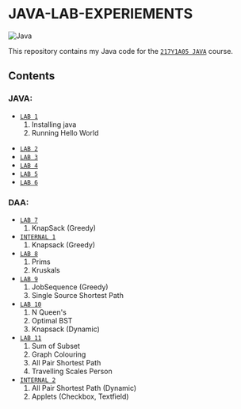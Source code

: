 # JAVA-LAB-EXPERIEMENTS
![Java](https://img.shields.io/badge/Java-17.0.6-blue.svg)

This repository contains my Java code for the [`217Y1A05 JAVA`](https://github.com/srinu2003/217Y1A05C0-JAVA) course.

## Contents 
### JAVA:
- [`LAB 1`](<LAB 1>)
    1. Installing java
    2. Running Hello World
+ [`LAB 2`](<LAB 2>)
+ [`LAB 3`](<LAB 3>)
+ [`LAB 4`](<LAB 4>)
+ [`LAB 5`](<LAB 5>)
+ [`LAB 6`](<LAB 6>)

### DAA:
- [`LAB 7`](<LAB 7>)
    1. KnapSack (Greedy)
    <!-- 2. -->
- [`INTERNAL 1`](<INTERNAL 1>)
    1. Knapsack (Greedy)
- [`LAB 8`](<LAB 8>)
    1. Prims
    2. Kruskals
- [`LAB 9`](<LAB 9>)
    1. JobSequence (Greedy)
    <!-- 2. JobSequence -->
    3. Single Source Shortest Path
- [`LAB 10`](<LAB 10>)
    1. N Queen's
    2. Optimal BST
    3. Knapsack (Dynamic)
- [`LAB 11`](<LAB 11>)
    1. Sum of Subset
    2. Graph Colouring
    3. All Pair Shortest Path
    4. Travelling Scales Person
- [`INTERNAL 2`](<INTERNAL 2>)
    1. All Pair Shortest Path (Dynamic)
    2. Applets (Checkbox, Textfield)
<!-- ## License

This repository is licensed under the MLRITM License.
I hope this is helpful! Let me know if you have any other questions. -->
